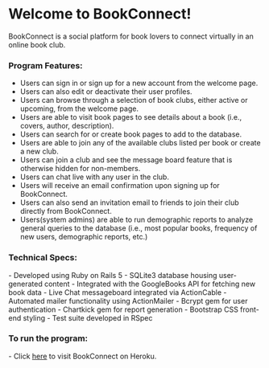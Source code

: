 <h1>Welcome to BookConnect!</h1>

BookConnect is a social platform for book lovers to connect virtually in an online book club. 

<h3>Program Features: </h3>

- Users can sign in or sign up for a new account from the welcome page.
- Users can also edit or deactivate their user profiles.
- Users can browse through a selection of book clubs, either active or upcoming, from the welcome page. 
- Users are able to visit book pages to see details about a book (i.e., covers, author, description).
- Users can search for or create book pages to add to the database. 
- Users are able to join any of the available clubs listed per book or create a new club. 
- Users can join a club and see the message board feature that is otherwise hidden for non-members.
- Users can chat live with any user in the club. 
- Users will receive an email confirmation upon signing up for BookConnect.
- Users can also send an invitation email to friends to join their club directly from BookConnect.
- Users(system admins) are able to run demographic reports to analyze general queries to the database (i.e., most popular books, frequency of new users, demographic reports, etc.)


<h3>Technical Specs: </h3>
- Developed using Ruby on Rails 5
- SQLite3 database housing user-generated content
- Integrated with the GoogleBooks API for fetching new book data 
- Live Chat messageboard integrated via ActionCable
- Automated mailer functionality using ActionMailer
- Bcrypt gem for user authentication
- Chartkick gem for report generation
- Bootstrap CSS front-end styling
- Test suite developed in RSpec

<h3>To run the program: </h3>
- Click <a href=https://book-connect.herokuapp.com/>here</a> to visit BookConnect on Heroku. 

